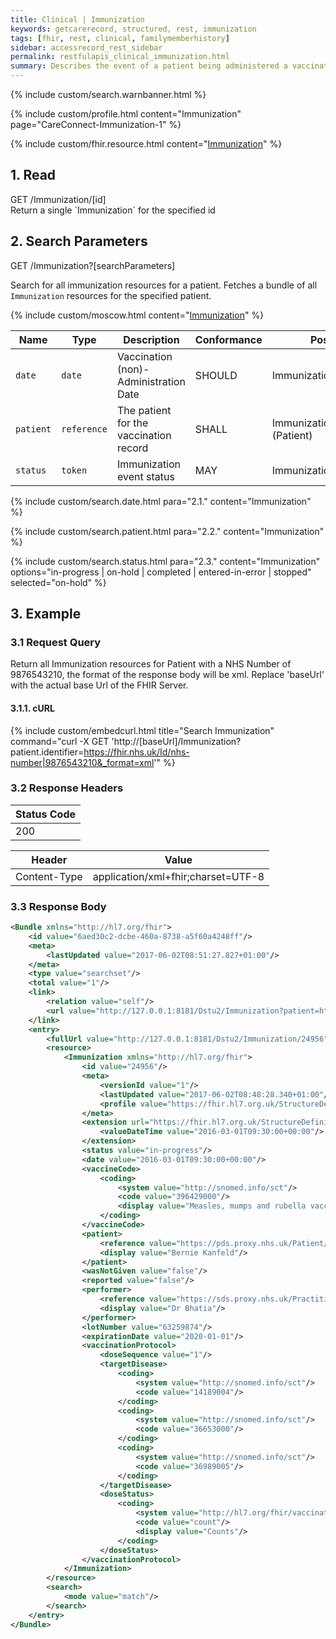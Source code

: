 ```yaml
---
title: Clinical | Immunization
keywords: getcarerecord, structured, rest, immunization
tags: [fhir, rest, clinical, familymemberhistory]
sidebar: accessrecord_rest_sidebar
permalink: restfulapis_clinical_immunization.html
summary: Describes the event of a patient being administered a vaccination or a record of a vaccination as reported by a patient, a clinician or another party and may include vaccine reaction information and what vaccination protocol was followed.
---
```

{% include custom/search.warnbanner.html %}

{% include custom/profile.html content="Immunization" page="CareConnect-Immunization-1" %}

{% include custom/fhir.resource.html content="[Immunization](https://www.hl7.org/fhir/DSTU2/immunization.html#search)" %}

## 1. Read ##

<div markdown="span" class="alert alert-success" role="alert">
GET /Immunization/[id]</div>
Return a single `Immunization` for the specified id

## 2. Search Parameters ##

<div markdown="span" class="alert alert-success" role="alert">
GET /Immunization?[searchParameters]</div>

Search for all immunization resources for a patient. Fetches a bundle of all `Immunization` resources for the specified patient.

{% include custom/moscow.html content="[Immunization](https://www.hl7.org/fhir/DSTU2/immunization.html#search)" %}

| Name | Type | Description | Conformance  | Post |
|------|------|-------------|-------|------|
| `date` | `date` | Vaccination (non)-Administration Date | SHOULD | Immunization.date |
| `patient` | `reference` | The patient for the vaccination record | SHALL | 	Immunization.patient<br>(Patient) |
| `status` | `token` | Immunization event status | MAY | Immunization.status |

<!--
| `dose-sequence` | `number` | Dose number within series |  | 	Immunization.vaccinationProtocol.doseSequence |
| `notgiven` | `token` | Administrations which were not given | | Immunization.wasNotGiven |
| `lot-number` | `string` | Vaccine Batch Number |  | Immunization.lotNumber |
| `vaccine-code` | `token` | Vaccine Product Administered |  | Immunization.vaccineCode |
-->
{% include custom/search.date.html para="2.1." content="Immunization" %}

{% include custom/search.patient.html para="2.2." content="Immunization" %}

{% include custom/search.status.html para="2.3." content="Immunization" options="in-progress | on-hold | completed | entered-in-error | stopped" selected="on-hold" %}

## 3. Example ##

### 3.1 Request Query ###

Return all Immunization resources for Patient with a NHS Number of 9876543210, the format of the response body will be xml. Replace 'baseUrl' with the actual base Url of the FHIR Server.

#### 3.1.1. cURL ####

{% include custom/embedcurl.html title="Search Immunization" command="curl -X GET  'http://[baseUrl]/Immunization?patient.identifier=https://fhir.nhs.uk/Id/nhs-number|9876543210&_format=xml'" %}

### 3.2 Response Headers ###

| Status Code |
|----------------|
|200 |

| Header | Value |
|-----------------|---------|
| Content-Type  | application/xml+fhir;charset=UTF-8 |

### 3.3 Response Body ###

```xml
<Bundle xmlns="http://hl7.org/fhir">
    <id value="6aed30c2-dcbe-460a-8738-a5f60a4248ff"/>
    <meta>
        <lastUpdated value="2017-06-02T08:51:27.827+01:00"/>
    </meta>
    <type value="searchset"/>
    <total value="1"/>
    <link>
        <relation value="self"/>
        <url value="http://127.0.0.1:8181/Dstu2/Immunization?patient=https%3A%2F%2Fpds.proxy.nhs.uk%2FPatient%2F9876543210"/>
    </link>
    <entry>
        <fullUrl value="http://127.0.0.1:8181/Dstu2/Immunization/24956"/>
        <resource>
            <Immunization xmlns="http://hl7.org/fhir">
                <id value="24956"/>
                <meta>
                    <versionId value="1"/>
                    <lastUpdated value="2017-06-02T08:48:28.340+01:00"/>
                    <profile value="https://fhir.hl7.org.uk/StructureDefinition/CareConnect-Immunization-1"/>
                </meta>
                <extension url="https://fhir.hl7.org.uk/StructureDefinition/Extension-CareConnect-DateRecorded-1">
                    <valueDateTime value="2016-03-01T09:30:00+00:00"/>
                </extension>
                <status value="in-progress"/>
                <date value="2016-03-01T09:30:00+00:00"/>
                <vaccineCode>
                    <coding>
                        <system value="http://snomed.info/sct"/>
                        <code value="396429000"/>
                        <display value="Measles, mumps and rubella vaccine (substance)"/>
                    </coding>
                </vaccineCode>
                <patient>
                    <reference value="https://pds.proxy.nhs.uk/Patient/9876543210"/>
                    <display value="Bernie Kanfeld"/>
                </patient>
                <wasNotGiven value="false"/>
                <reported value="false"/>
                <performer>
                    <reference value="https://sds.proxy.nhs.uk/Practitioner/G8133438"/>
                    <display value="Dr Bhatia"/>
                </performer>
                <lotNumber value="63259874"/>
                <expirationDate value="2020-01-01"/>
                <vaccinationProtocol>
                    <doseSequence value="1"/>
                    <targetDisease>
                        <coding>
                            <system value="http://snomed.info/sct"/>
                            <code value="14189004"/>
                        </coding>
                        <coding>
                            <system value="http://snomed.info/sct"/>
                            <code value="36653000"/>
                        </coding>
                        <coding>
                            <system value="http://snomed.info/sct"/>
                            <code value="36989005"/>
                        </coding>
                    </targetDisease>
                    <doseStatus>
                        <coding>
                            <system value="http://hl7.org/fhir/vaccination-protocol-dose-status"/>
                            <code value="count"/>
                            <display value="Counts"/>
                        </coding>
                    </doseStatus>
                </vaccinationProtocol>
            </Immunization>
        </resource>
        <search>
            <mode value="match"/>
        </search>
    </entry>
</Bundle>
```
